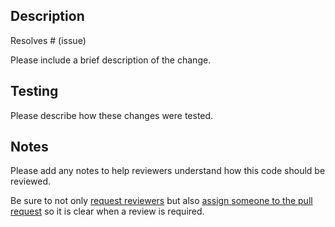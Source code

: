 ## Description

Resolves # (issue)

Please include a brief description of the change.

## Testing

Please describe how these changes were tested.

## Notes

Please add any notes to help reviewers understand how this code should be reviewed.

Be sure to not only [request reviewers](https://docs.github.com/en/pull-requests/collaborating-with-pull-requests/proposing-changes-to-your-work-with-pull-requests/requesting-a-pull-request-review) but also [assign someone to the pull request](https://docs.github.com/en/issues/tracking-your-work-with-issues/assigning-issues-and-pull-requests-to-other-github-users) so it is clear when a review is required.
